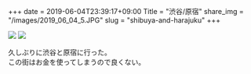 +++
date  = 2019-06-04T23:39:17+09:00
Title = "渋谷/原宿"
share_img = "/images/2019_06_04_5.JPG"
slug = "shibuya-and-harajuku"
+++

![](/images/2019_06_04_5.JPG)
![](/images/2019_06_04_6.JPG)

久しぶりに渋谷と原宿に行った。<br>
この街はお金を使ってしまうので良くない。